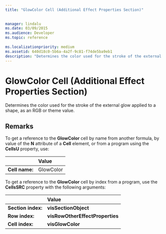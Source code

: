 ```yaml
---
title: "GlowColor Cell (Additional Effect Properties Section)"
 
 
manager: lindalu
ms.date: 03/09/2015
ms.audience: Developer
ms.topic: reference
 
ms.localizationpriority: medium
ms.assetid: 640d18c0-5b6a-4a2f-9c81-f74de5ba9eb1
description: "Determines the color used for the stroke of the external glow applied to a shape, as an RGB or theme value."
---
```


# GlowColor Cell (Additional Effect Properties Section)

Determines the color used for the stroke of the external glow applied to a shape, as an RGB or theme value.
  
## Remarks

To get a reference to the **GlowColor** cell by name from another formula, by value of the **N** attribute of a **Cell** element, or from a program using the **CellsU** property, use: 
  
||Value |
|:-----|:-----|
| **Cell name:**  <br/> | GlowColor  <br/> |
   
To get a reference to the **GlowColor** cell by index from a program, use the **CellsSRC** property with the following arguments: 
  
||Value |
|:-----|:-----|
| **Section index:**  <br/> |**visSectionObject** <br/> |
| **Row index:**  <br/> |**visRowOtherEffectProperties** <br/> |
| **Cell index:**  <br/> |**visGlowColor** <br/> |
   

